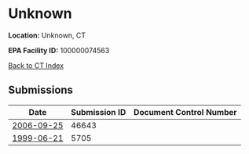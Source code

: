 # Unknown

**Location:** Unknown, CT

**EPA Facility ID:** 100000074563

[Back to CT Index](../../index.md)

## Submissions

| Date | Submission ID | Document Control Number |
|------|--------------|-------------------------|
| [2006-09-25](submissions/46643.md) | 46643 |  |
| [1999-06-21](submissions/5705.md) | 5705 |  |

